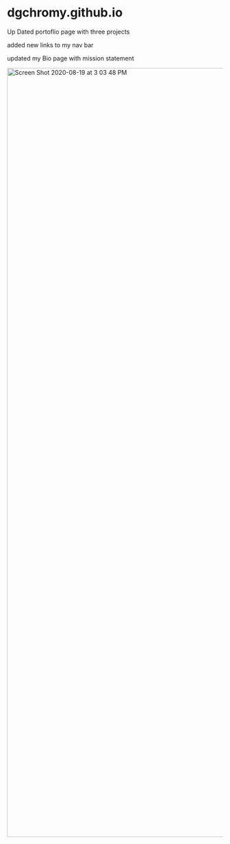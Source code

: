 # dgchromy.github.io 
Up Dated portoflio page with three projects 

added new links to my nav bar 

updated my Bio page with mission statement

<img width="1792" alt="Screen Shot 2020-08-19 at 3 03 48 PM" src="https://user-images.githubusercontent.com/65515339/90695277-fc732900-e22e-11ea-86d8-e163d0a9e22b.png">

